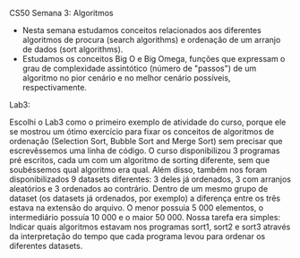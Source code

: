 CS50 Semana 3: Algoritmos

- Nesta semana estudamos conceitos relacionados aos diferentes algoritmos de procura (search algorithms) e ordenação de um arranjo de dados (sort algorithms). 
- Estudamos os conceitos Big O e Big Omega, funções que expressam o grau de complexidade assintótico (número de "passos") de um algoritmo no pior cenário e no melhor cenário 
possíveis, respectivamente.

Lab3:

Escolhi o Lab3 como o primeiro exemplo de atividade do curso, porque ele se mostrou um ótimo exercício para fixar os conceitos de algoritmos de ordenação (Selection Sort, 
Bubble Sort and Merge Sort) sem precisar que escrevêssemos uma linha de código. O curso disponibilizou 3 programas pré escritos, cada um com um algoritmo de sorting diferente,
sem que soubéssemos qual algoritmo era qual. Além disso, também nos foram disponibilizados 9 datasets diferentes: 3 deles já ordenados, 3 com arranjos aleatórios e 3 ordenados 
ao contrário. Dentro de um mesmo grupo de dataset (os datasets já ordenados, por exemplo) a diferença entre os três estava na extensão do arquivo. O menor possuia 5 000 elementos,
o intermediário possuía 10 000 e o maior 50 000. Nossa tarefa era simples: Indicar quais algoritmos estavam nos programas sort1, sort2 e sort3 através da interpretação do tempo
que cada programa levou para ordenar os diferentes datasets. 
